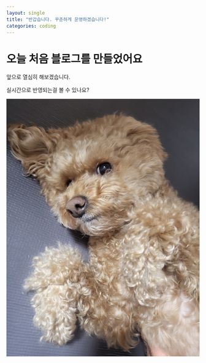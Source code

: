 ```yaml
---
layout: single
title: "반갑습니다. 꾸준하게 운영하겠습니다!"
categories: coding
---
```


# 오늘 처음 블로그를 만들었어요

앞으로 열심히 해보겠습니다.

실시간으로 반영되는걸 볼 수 있나요?

![KakaoTalk_20220313_110832179](../images/2022-03-13-first/KakaoTalk_20220313_110832179.jpg)
